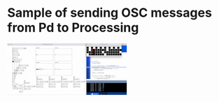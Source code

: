 # Sample of sending OSC messages from Pd to Processing

![ex3gif](https://raw.githubusercontent.com/enkatsu/pd-p5-session/1f839cf25e3d16b437c6ff3dd034af9d1f9b393c/slide/images/ex-3/result.gif?token=GHSAT0AAAAAABOAKTNLAYYIRE7BGBV4NXYIYVURLHA)
